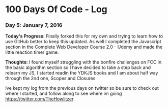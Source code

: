 # 100 Days Of Code - Log

### Day 5: January 7, 2016


**Today's Progress**: Finally forked this for my own and trying to learn how to use GitHub better to keep this updated. As well I completed the Javascript section in the Complete Web Developer Course 2.0 - Udemy and made the little reaction timer game. 

**Thoughts:** I found myself struggling with the bonfire challenges on FCC in the basic algorithm section so I have decided to take a step back and relearn my JS, I started readin the YDKJS books and I am about half way through the 2nd one, Scopes and Closures

Ive kept my log from the previous days on twitter so be sure to check out where I started, and follow along to see where im going 
https://twitter.com/TheHowlitzer
